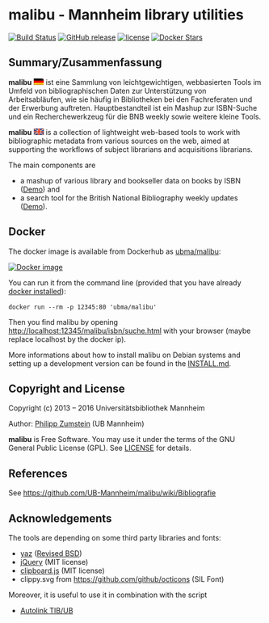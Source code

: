 # malibu - Mannheim library utilities

[![Build Status](https://travis-ci.org/UB-Mannheim/malibu.svg?branch=master)](https://travis-ci.org/UB-Mannheim/malibu)
[![GitHub release](https://img.shields.io/github/release/UB-Mannheim/malibu.svg?maxAge=3600)](https://github.com/UB-Mannheim/malibu/releases)
[![license](https://img.shields.io/github/license/UB-Mannheim/malibu.svg?maxAge=2592000)](https://github.com/UB-Mannheim/malibu/blob/master/LICENSE)
[![Docker Stars](https://img.shields.io/docker/pulls/ubma/malibu.svg?maxAge=86400)](https://hub.docker.com/r/ubma/malibu/)

## Summary/Zusammenfassung

**malibu** ![de](https://raw.githubusercontent.com/UB-Mannheim/malibu/master/img/flag_de.jpeg) ist eine Sammlung von leichtgewichtigen, webbasierten Tools im Umfeld
von bibliographischen Daten zur Unterstützung von Arbeitsabläufen, wie sie
häufig in Bibliotheken bei den Fachreferaten und der Erwerbung auftreten.
Hauptbestandteil ist ein Mashup zur ISBN-Suche und ein Recherchewerkzeug für die
BNB weekly sowie weitere kleine Tools.

**malibu** ![en](https://raw.githubusercontent.com/UB-Mannheim/malibu/master/img/flag_en.jpeg) is a collection of lightweight web-based tools to work with bibliographic metadata from various sources on the web, aimed at supporting the workflows of subject librarians and acquisitions librarians.

The main components are

* a mashup of various library and bookseller data on books by ISBN
  ([Demo](http://data.bib.uni-mannheim.de/malibu/isbn/suche.html)) and
* a search tool for the British National Bibliography weekly updates
  ([Demo](http://data.bib.uni-mannheim.de/malibu/bnb/recherche.php)).


## Docker

The docker image is available from Dockerhub as [ubma/malibu](https://hub.docker.com/r/ubma/malibu/):

[![Docker image](http://dockeri.co/image/ubma/malibu)](https://hub.docker.com/r/ubma/malibu/)

You can run it from the command line (provided that you have already [docker installed](https://docs.docker.com/engine/installation/)):

```shell
docker run --rm -p 12345:80 'ubma/malibu'
```
Then you find malibu by opening [http://localhost:12345/malibu/isbn/suche.html](http://localhost:12345/malibu/isbn/suche.html) with your browser (maybe replace localhost by the docker ip).

More informations about how to install malibu on Debian systems and setting up a development version can be found in the [INSTALL.md](INSTALL.md).


## Copyright and License

Copyright (c) 2013 – 2016 Universitätsbibliothek Mannheim

Author: [Philipp Zumstein](https://github.com/zuphilip) (UB Mannheim)

**malibu** is Free Software. You may use it under the terms of the GNU General
Public License (GPL). See [LICENSE](./LICENSE) for details.

## References

See https://github.com/UB-Mannheim/malibu/wiki/Bibliografie

## Acknowledgements

The tools are depending on some third party libraries and fonts:

* [yaz](http://www.indexdata.com/phpyaz) ([Revised BSD](http://www.indexdata.com/licences/revised-bsd))
* [jQuery](https://github.com/jquery/jquery) (MIT license)
* [clipboard.js](https://github.com/zenorocha/clipboard.js/) (MIT license)
* clippy.svg from https://github.com/github/octicons (SIL Font)

Moreover, it is useful to use it in combination with the script
* [Autolink TIB/UB](http://www.tempelb.de/autolink-tibub/)


